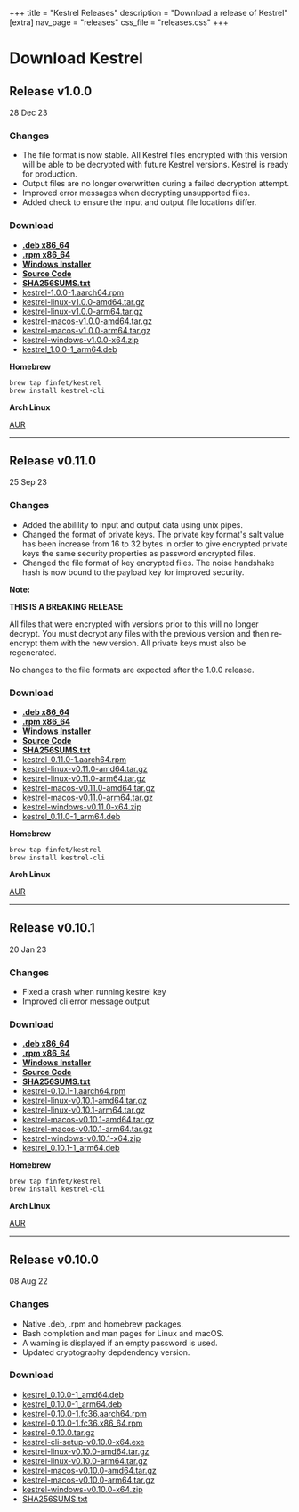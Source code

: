 +++
title = "Kestrel Releases"
description = "Download a release of Kestrel"
[extra]
nav_page = "releases"
css_file = "releases.css"
+++

# Download Kestrel

## Release v1.0.0

28 Dec 23

### Changes

- The file format is now stable. All Kestrel files encrypted with this version
  will be able to be decrypted with future Kestrel versions. Kestrel is ready
  for production.
- Output files are no longer overwritten during a failed decryption attempt.
- Improved error messages when decrypting unsupported files.
- Added check to ensure the input and output file locations differ.

### Download

- **[.deb x86_64](/releases/v1.0.0/kestrel_1.0.0-1_amd64.deb)**
- **[.rpm x86_64](/releases/v1.0.0/kestrel-1.0.0-1.x86_64.rpm)**
- **[Windows Installer](/releases/v1.0.0/kestrel-cli-setup-v1.0.0-x64.exe)**
- **[Source Code](/releases/v1.0.0/kestrel-1.0.0.tar.gz)**
- **[SHA256SUMS.txt](/releases/v1.0.0/SHA256SUMS.txt)**
- [kestrel-1.0.0-1.aarch64.rpm](/releases/v1.0.0/kestrel-1.0.0-1.aarch64.rpm)
- [kestrel-linux-v1.0.0-amd64.tar.gz](/releases/v1.0.0/kestrel-linux-v1.0.0-amd64.tar.gz)
- [kestrel-linux-v1.0.0-arm64.tar.gz](/releases/v1.0.0/kestrel-linux-v1.0.0-arm64.tar.gz)
- [kestrel-macos-v1.0.0-amd64.tar.gz](/releases/v1.0.0/kestrel-macos-v1.0.0-amd64.tar.gz)
- [kestrel-macos-v1.0.0-arm64.tar.gz](/releases/v1.0.0/kestrel-macos-v1.0.0-arm64.tar.gz)
- [kestrel-windows-v1.0.0-x64.zip](/releases/v1.0.0/kestrel-windows-v1.0.0-x64.zip)
- [kestrel_1.0.0-1_arm64.deb](/releases/v1.0.0/kestrel_1.0.0-1_arm64.deb)

**Homebrew**

`brew tap finfet/kestrel`  
`brew install kestrel-cli`

**Arch Linux**

[AUR](https://aur.archlinux.org/packages/kestrel)

- - - - -

## Release v0.11.0

25 Sep 23

### Changes

- Added the abilility to input and output data using unix pipes.
- Changed the format of private keys. The private key format's salt value has
  been increase from 16 to 32 bytes in order to give encrypted private keys
  the same security properties as password encrypted files.
- Changed the file format of key encrypted files. The noise handshake hash
  is now bound to the payload key for improved security.

**Note:**

**THIS IS A BREAKING RELEASE**

All files that were encrypted with versions prior to this will no longer
decrypt. You must decrypt any files with the previous version and then
re-encrypt them with the new version. All private keys must also be regenerated.

No changes to the file formats are expected after the 1.0.0 release.

### Download

- **[.deb x86_64](/releases/v0.11.0/kestrel_0.11.0-1_amd64.deb)**
- **[.rpm x86_64](/releases/v0.11.0/kestrel-0.11.0-1.x86_64.rpm)**
- **[Windows Installer](/releases/v0.11.0/kestrel-cli-setup-v0.11.0-x64.exe)**
- **[Source Code](/releases/v0.11.0/kestrel-0.11.0.tar.gz)**
- **[SHA256SUMS.txt](/releases/v0.11.0/SHA256SUMS.txt)**
- [kestrel-0.11.0-1.aarch64.rpm](/releases/v0.11.0/kestrel-0.11.0-1.aarch64.rpm)
- [kestrel-linux-v0.11.0-amd64.tar.gz](/releases/v0.11.0/kestrel-linux-v0.11.0-amd64.tar.gz)
- [kestrel-linux-v0.11.0-arm64.tar.gz](/releases/v0.11.0/kestrel-linux-v0.11.0-arm64.tar.gz)
- [kestrel-macos-v0.11.0-amd64.tar.gz](/releases/v0.11.0/kestrel-macos-v0.11.0-amd64.tar.gz)
- [kestrel-macos-v0.11.0-arm64.tar.gz](/releases/v0.11.0/kestrel-macos-v0.11.0-arm64.tar.gz)
- [kestrel-windows-v0.11.0-x64.zip](/releases/v0.11.0/kestrel-windows-v0.11.0-x64.zip)
- [kestrel_0.11.0-1_arm64.deb](/releases/v0.11.0/kestrel_0.11.0-1_arm64.deb)

**Homebrew**

`brew tap finfet/kestrel`  
`brew install kestrel-cli`

**Arch Linux**

[AUR](https://aur.archlinux.org/packages/kestrel)

- - - - -

## Release v0.10.1

20 Jan 23

### Changes

- Fixed a crash when running kestrel key
- Improved cli error message output

### Download

- **[.deb x86_64](/releases/v0.10.1/kestrel_0.10.1-1_amd64.deb)**
- **[.rpm x86_64](/releases/v0.10.1/kestrel-0.10.1-1.x86_64.rpm)**
- **[Windows Installer](/releases/v0.10.1/kestrel-cli-setup-v0.10.1-x64.exe)**
- **[Source Code](/releases/v0.10.1/kestrel-0.10.1.tar.gz)**
- **[SHA256SUMS.txt](/releases/v0.10.1/SHA256SUMS.txt)**
- [kestrel-0.10.1-1.aarch64.rpm](/releases/v0.10.1/kestrel-0.10.1-1.aarch64.rpm)
- [kestrel-linux-v0.10.1-amd64.tar.gz](/releases/v0.10.1/kestrel-linux-v0.10.1-amd64.tar.gz)
- [kestrel-linux-v0.10.1-arm64.tar.gz](/releases/v0.10.1/kestrel-linux-v0.10.1-arm64.tar.gz)
- [kestrel-macos-v0.10.1-amd64.tar.gz](/releases/v0.10.1/kestrel-macos-v0.10.1-amd64.tar.gz)
- [kestrel-macos-v0.10.1-arm64.tar.gz](/releases/v0.10.1/kestrel-macos-v0.10.1-arm64.tar.gz)
- [kestrel-windows-v0.10.1-x64.zip](/releases/v0.10.1/kestrel-windows-v0.10.1-x64.zip)
- [kestrel_0.10.1-1_arm64.deb](/releases/v0.10.1/kestrel_0.10.1-1_arm64.deb)

**Homebrew**

`brew tap finfet/kestrel`  
`brew install kestrel-cli`

**Arch Linux**

[AUR](https://aur.archlinux.org/packages/kestrel)

- - - - -

## Release v0.10.0

08 Aug 22

### Changes

- Native .deb, .rpm and homebrew packages.
- Bash completion and man pages for Linux and macOS.
- A warning is displayed if an empty password is used.
- Updated cryptography depdendency version.

### Download

- [kestrel_0.10.0-1_amd64.deb](/releases/v0.10.0/kestrel_0.10.0-1_amd64.deb)
- [kestrel_0.10.0-1_arm64.deb](/releases/v0.10.0/kestrel_0.10.0-1_arm64.deb)
- [kestrel-0.10.0-1.fc36.aarch64.rpm](/releases/v0.10.0/kestrel-0.10.0-1.fc36.aarch64.rpm)
- [kestrel-0.10.0-1.fc36.x86_64.rpm](/releases/v0.10.0/kestrel-0.10.0-1.fc36.x86_64.rpm)
- [kestrel-0.10.0.tar.gz](/releases/v0.10.0/kestrel-0.10.0.tar.gz)
- [kestrel-cli-setup-v0.10.0-x64.exe](/releases/v0.10.0/kestrel-cli-setup-v0.10.0-x64.exe)
- [kestrel-linux-v0.10.0-amd64.tar.gz](/releases/v0.10.0/kestrel-linux-v0.10.0-amd64.tar.gz)
- [kestrel-linux-v0.10.0-arm64.tar.gz](/releases/v0.10.0/kestrel-linux-v0.10.0-arm64.tar.gz)
- [kestrel-macos-v0.10.0-amd64.tar.gz](/releases/v0.10.0/kestrel-macos-v0.10.0-amd64.tar.gz)
- [kestrel-macos-v0.10.0-arm64.tar.gz](/releases/v0.10.0/kestrel-macos-v0.10.0-arm64.tar.gz)
- [kestrel-windows-v0.10.0-x64.zip](/releases/v0.10.0/kestrel-windows-v0.10.0-x64.zip)
- [SHA256SUMS.txt](/releases/v0.10.0/SHA256SUMS.txt)

